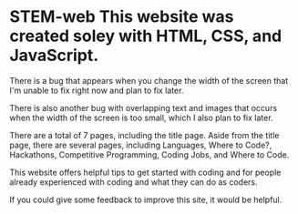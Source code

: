 # STEM-web This website was created soley with HTML, CSS, and JavaScript. 

There is a bug that appears when you change the width of the screen that I'm unable to fix right now and plan to fix later. 

There is also another bug with overlapping text and images that occurs when the width of the screen is too small, which I also plan to fix later. 

There are a total of 7 pages, including the title page. Aside from the title page, there are several pages, including Languages, Where to Code?, Hackathons, Competitive Programming, Coding Jobs, and Where to Code. 

This website offers helpful tips to get started with coding and for people already experienced with coding and what they can do as coders.

If you could give some feedback to improve this site, it would be helpful.
